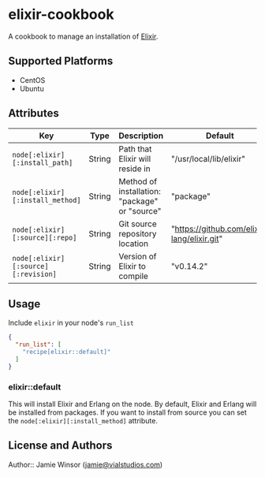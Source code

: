 # elixir-cookbook

A cookbook to manage an installation of [Elixir](http://elixir-lang.org/).

## Supported Platforms

- CentOS
- Ubuntu

## Attributes

Key                                 | Type   | Description                                   | Default
----------------------------------- | ------ | --------------------------------------------- | ---------------------------------------------
`node[:elixir][:install_path]`      | String | Path that Elixir will reside in               | "/usr/local/lib/elixir"
`node[:elixir][:install_method]`    | String | Method of installation: "package" or "source" | "package"
`node[:elixir][:source][:repo]`     | String | Git source repository location                | "<https://github.com/elixir-lang/elixir.git>"
`node[:elixir][:source][:revision]` | String | Version of Elixir to compile                  | "v0.14.2"

## Usage

Include `elixir` in your node's `run_list`

```json
{
  "run_list": [
    "recipe[elixir::default]"
  ]
}
```

### elixir::default

This will install Elixir and Erlang on the node. By default, Elixir and Erlang will be installed from packages. If you want to install from source you can set the `node[:elixir][:install_method]` attribute.

## License and Authors

Author:: Jamie Winsor ([jamie@vialstudios.com](mailto:jamie@vialstudios.com))
